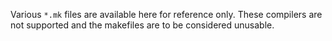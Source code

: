 Various `*.mk` files are available here for reference only.
These compilers are not supported and the makefiles are to be considered unusable.
